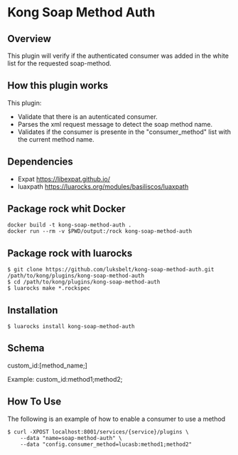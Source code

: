 # Kong Soap Method Auth
## Overview

This plugin will verify if the authenticated consumer was added in the white list for the requested soap-method.

## How this plugin works

This plugin:
- Validate that there is an autenticated consumer.
- Parses the xml request message to detect the soap method name.
- Validates if the consumer is presente in the "consumer_method" list with the current method name.

## Dependencies
- Expat https://libexpat.github.io/
- luaxpath https://luarocks.org/modules/basiliscos/luaxpath


## Package rock whit Docker
```
docker build -t kong-soap-method-auth .
docker run --rm -v $PWD/output:/rock kong-soap-method-auth
```

## Package rock with luarocks
```
$ git clone https://github.com/luksbelt/kong-soap-method-auth.git /path/to/kong/plugins/kong-soap-method-auth
$ cd /path/to/kong/plugins/kong-soap-method-auth
$ luarocks make *.rockspec
```

## Installation
```
$ luarocks install kong-soap-method-auth
```

## Schema

custom_id:[method_name;]

Example:
custom_id:method1;method2;


## How To Use
The following is an example of how to enable a consumer to use a method
```
$ curl -XPOST localhost:8001/services/{service}/plugins \
    --data "name=soap-method-auth" \
    --data "config.consumer_method=lucasb:method1;method2"
```